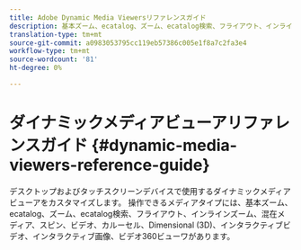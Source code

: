 ```yaml
---
title: Adobe Dynamic Media Viewersリファレンスガイド
description: 基本ズーム、ecatalog、ズーム、ecatalog検索、フライアウト、インラインズーム、混在メディア、スピン、ビデオ、カルーセル、インタラクティブビデオ、インタラクティブ画像、ビデオ360ビューワ用リファレンスガイド
translation-type: tm+mt
source-git-commit: a0983053795cc119eb57386c005e1f8a7c2fa3e4
workflow-type: tm+mt
source-wordcount: '81'
ht-degree: 0%

---
```



# ダイナミックメディアビューアリファレンスガイド {#dynamic-media-viewers-reference-guide}

<!-- Updated June 1, 2020 from https://wiki.corp.adobe.com/pages/viewpage.action?spaceKey=scene7qa&title=s7Viewers%2C+S7SDK%2C+S7OnDemand+Release+Notes - Contact is Sasha -->

デスクトップおよびタッチスクリーンデバイスで使用するダイナミックメディアビューアをカスタマイズします。 操作できるメディアタイプには、基本ズーム、ecatalog、ズーム、ecatalog検索、フライアウト、インラインズーム、混在メディア、スピン、ビデオ、カルーセル、Dimensional (3D)、インタラクティブビデオ、インタラクティブ画像、ビデオ360ビューワがあります。